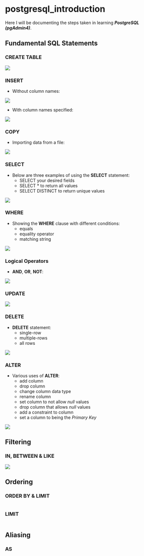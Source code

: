 # postgresql_introduction

Here I will be documenting the steps taken in learning ***PostgreSQL (pgAdmin4)***.

## Fundamental SQL Statements

### CREATE TABLE

![](https://github.com/latiful-hassan/postgresql_introduction/blob/main/postgresql_introduction_screenshots/psql_create_table_query.png)

### INSERT

- Without column names:

![](https://github.com/latiful-hassan/postgresql_introduction/blob/main/postgresql_introduction_screenshots/psql_insert_query.png)

- With column names specified:

![](https://github.com/latiful-hassan/postgresql_introduction/blob/main/postgresql_introduction_screenshots/psql_insert_query_column_names.png)

### COPY

- Importing data from a file:

![](https://github.com/latiful-hassan/postgresql_introduction/blob/main/postgresql_introduction_screenshots/psql_copy_query.png)

### SELECT

- Below are three examples of using the **SELECT** statement:
  * SELECT your desired fields
  * SELECT * to return all values
  * SELECT DISTINCT to return unique values

![](https://github.com/latiful-hassan/postgresql_introduction/blob/main/postgresql_introduction_screenshots/psql_select_query.png)

### WHERE

- Showing the **WHERE** clause with different conditions:
  * equals
  * equality operator
  * matching string

![](https://github.com/latiful-hassan/postgresql_introduction/blob/main/postgresql_introduction_screenshots/psql_where_query.png)

### Logical Operators

- **AND**, **OR**, **NOT**:

![](https://github.com/latiful-hassan/postgresql_introduction/blob/main/postgresql_introduction_screenshots/psql_logical_query.png)

### UPDATE

![](https://github.com/latiful-hassan/postgresql_introduction/blob/main/postgresql_introduction_screenshots/psql_update_query.png)

### DELETE

- **DELETE** statement:
  * single-row
  * multiple-rows
  * all rows

![](https://github.com/latiful-hassan/postgresql_introduction/blob/main/postgresql_introduction_screenshots/psql_delete_query.png)

### ALTER

- Various uses of **ALTER**:
  * add column
  * drop column
  * change column data type
  * rename column
  * set column to not allow *null* values
  * drop column that allows *null* values
  * add a constraint to column
  * set a column to being the *Primary Key*

![](https://github.com/latiful-hassan/postgresql_introduction/blob/main/postgresql_introduction_screenshots/psql_alter_query.png)

## Filtering

### IN, BETWEEN & LIKE

![](https://github.com/latiful-hassan/postgresql_introduction_inprogress/blob/main/postgresql_introduction_screenshots/psql_filtering_query.png)

## Ordering

### ORDER BY & LIMIT

![]()

### LIMIT

![]()

## Aliasing

### AS

![]()
